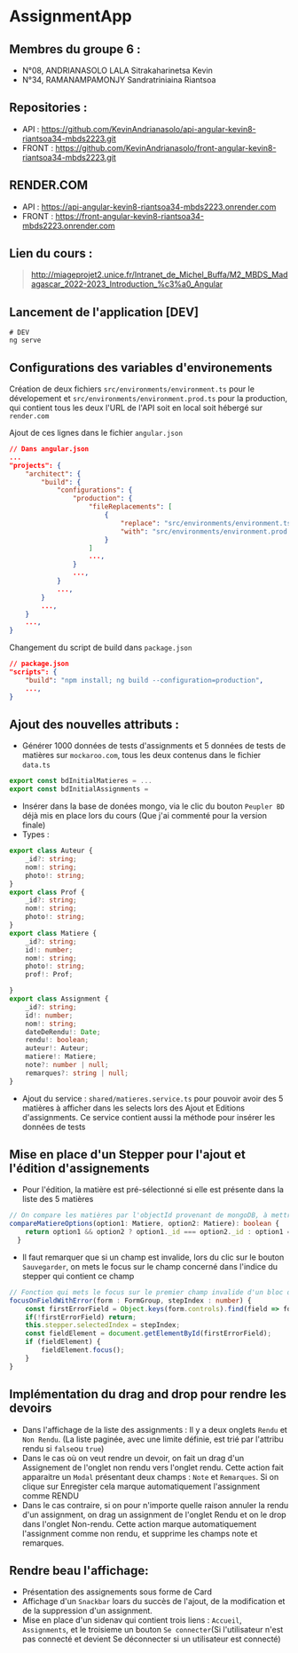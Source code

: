 # AssignmentApp

## Membres du groupe 6 :
- N°08, ANDRIANASOLO LALA Sitrakaharinetsa Kevin
- N°34, RAMANAMPAMONJY Sandratriniaina Riantsoa

## Repositories :
- API : https://github.com/KevinAndrianasolo/api-angular-kevin8-riantsoa34-mbds2223.git
- FRONT : https://github.com/KevinAndrianasolo/front-angular-kevin8-riantsoa34-mbds2223.git

## RENDER.COM
- API : https://api-angular-kevin8-riantsoa34-mbds2223.onrender.com
- FRONT : https://front-angular-kevin8-riantsoa34-mbds2223.onrender.com
## Lien du cours :
> http://miageprojet2.unice.fr/Intranet_de_Michel_Buffa/M2_MBDS_Madagascar_2022-2023_Introduction_%c3%a0_Angular

## Lancement de l'application [DEV]
```shell
# DEV
ng serve
```

## Configurations des variables d'environements
Création de deux fichiers `src/environments/environment.ts` pour le dévelopement et `src/environments/environment.prod.ts` pour la production, qui contient tous les deux l'URL de l'API soit en local soit hébergé sur `render.com`

Ajout de ces lignes dans le fichier `angular.json`
```json
// Dans angular.json
...
"projects": {
    "architect": {
        "build": {
            "configurations": {
                "production": {
                    "fileReplacements": [
                        {
                            "replace": "src/environments/environment.ts",
                            "with": "src/environments/environment.prod.ts"
                        }
                    ]
                    ...,
                }
                ...,
            }
            ...,
        }
        ...,
    }
    ...,
}
```

Changement du script de build dans `package.json`
```json
// package.json
"scripts": {
    "build": "npm install; ng build --configuration=production",
    ...,
}
```

## Ajout des nouvelles attributs :
- Générer 1000 données de tests d'assignments et 5 données de tests de matières sur `mockaroo.com`, tous les deux contenus dans le fichier `data.ts` 
```ts
export const bdInitialMatieres = ...
export const bdInitialAssignments = 
```
- Insérer dans la base de donées mongo, via le clic du bouton `Peupler BD` déjà mis en place lors du cours (Que j'ai commenté pour la version finale)
- Types :
```ts
export class Auteur {
    _id?: string;
    nom!: string;
    photo!: string;
}
export class Prof {
    _id?: string;
    nom!: string;
    photo!: string;
}
export class Matiere {
    _id?: string;
    id!: number;
    nom!: string;
    photo!: string;
    prof!: Prof;

}
export class Assignment {
    _id?: string;
    id!: number;
    nom!: string;
    dateDeRendu!: Date;
    rendu!: boolean;
    auteur!: Auteur;
    matiere!: Matiere;
    note?: number | null;
    remarques?: string | null;
}
```
- Ajout du service : `shared/matieres.service.ts` pour pouvoir avoir des 5 matières à afficher dans les selects lors des Ajout et Editions d'assignments. Ce service contient aussi la méthode pour insérer les données de tests

## Mise en place d'un Stepper pour l'ajout et l'édition d'assignements
- Pour l'édition, la matière est pré-sélectionné si elle est présente dans la liste des 5 matières
```ts
// On compare les matières par l'objectId provenant de mongoDB, à mettre <mat-select [compareWith]="compareMatiereOptions"... au niveau du champ
compareMatiereOptions(option1: Matiere, option2: Matiere): boolean {
    return option1 && option2 ? option1._id === option2._id : option1 === option2;
  }
```
- Il faut remarquer que si un champ est invalide, lors du clic sur le bouton `Sauvegarder`, on mets le focus sur le champ concerné dans l'indice du stepper qui contient ce champ
```ts
// Fonction qui mets le focus sur le premier champ invalide d'un bloc du stepper
focusOnFieldWithError(form : FormGroup, stepIndex : number) {
    const firstErrorField = Object.keys(form.controls).find(field => form.controls[field].invalid);
    if(!firstErrorField) return;
    this.stepper.selectedIndex = stepIndex;
    const fieldElement = document.getElementById(firstErrorField);
    if (fieldElement) {
        fieldElement.focus();
    }
}
```
## Implémentation du drag and drop pour rendre les devoirs
- Dans l'affichage de la liste des assignments : Il y a deux onglets `Rendu` et `Non Rendu`. (La liste paginée, avec une limite définie, est trié par l'attribu rendu si `false`ou `true`)
- Dans le cas où on veut rendre un devoir, on fait un drag d'un Assignement de l'onglet non rendu vers l'onglet rendu. Cette action fait apparaitre un `Modal` présentant deux champs : `Note` et `Remarques`. Si on clique sur Enregister cela marque automatiquement l'assignment comme RENDU
- Dans le cas contraire, si on pour n'importe quelle raison annuler la rendu d'un assignment, on drag un assignment de l'onglet Rendu et on le drop dans l'onglet Non-rendu. Cette action marque automatiquement l'assignment comme non rendu, et supprime les champs note et remarques.

## Rendre beau l'affichage:
- Présentation des assignements sous forme de Card
- Affichage d'un `Snackbar` loars du succès de l'ajout, de la modification et de la suppression d'un assignment. 
- Mise en place d'un sidenav qui contient trois liens : `Accueil`, `Assignments`, et le troisieme un bouton `Se connecter`(Si l'utilisateur n'est pas connecté et devient Se déconnecter si un utilisateur est connecté)